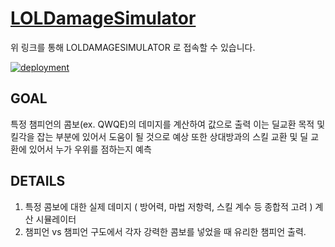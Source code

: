# [LOLDamageSimulator][ldslink]
[ldslink]: https://bad-mdc.github.io/loldamagesimulator/
위 링크를 통해 LOLDAMAGESIMULATOR 로 접속할 수 있습니다.

[![deployment](https://github.com/BAD-MDC/loldamagesimulator/actions/workflows/deployment.yml/badge.svg)](https://github.com/BAD-MDC/loldamagesimulator/actions/workflows/deployment.yml)

## GOAL

특정 챔피언의 콤보(ex. QWQE)의 데미지를 계산하여 값으로 출력
이는 딜교환 목적 및 킬각을 잡는 부분에 있어서 도움이 될 것으로 예상
또한 상대방과의 스킬 교환 및 딜 교환에 있어서 누가 우위를 점하는지 예측

## DETAILS

1. 특정 콤보에 대한 실제 데미지 ( 방어력, 마법 저항력, 스킬 계수 등 종합적 고려 ) 계산 시뮬레이터
2. 챔피언 vs 챔피언 구도에서 각자 강력한 콤보를 넣었을 때 유리한 챔피언 출력.